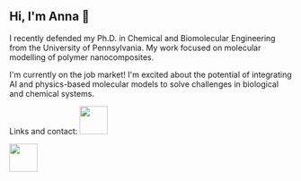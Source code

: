 ## Hi, I'm Anna 👋

I recently defended my Ph.D. in Chemical and Biomolecular Engineering from the University of Pennsylvania. My work focused on molecular modelling of polymer nanocomposites. 

I'm currently on the job market! I'm excited about the potential of integrating AI and physics-based molecular models to solve challenges in biological and chemical systems. 

Links and contact:
<a href="https://www.linkedin.com/in/anastasia-neuman-95a28b8a/">
  <img height="50" src="https://cdn2.iconfinder.com/data/icons/social-media-2285/512/1_Linkedin_unofficial_colored_svg-512.png"/>
</a>

<a href="https://orcid.org/0000-0002-2315-9546">
  <img height="50" src="https://c0.klipartz.com/pngpicture/438/107/sticker-png-luiz-de-queiroz-college-of-agriculture-university-of-sao-paulo-vanderbilt-university-orcid-research-science-text-trademark-logo-university-number.png"/>
</a>

<!--
**AnastasiaNeuman/AnastasiaNeuman** is a ✨ _special_ ✨ repository because its `README.md` (this file) appears on your GitHub profile.

Here are some ideas to get you started:

- 🔭 I’m currently working on ...
- 🌱 I’m currently learning ...
- 👯 I’m looking to collaborate on ...
- 🤔 I’m looking for help with ...
- 💬 Ask me about ...
- 📫 How to reach me: ...
- 😄 Pronouns: ...
- ⚡ Fun fact: ...
-->

